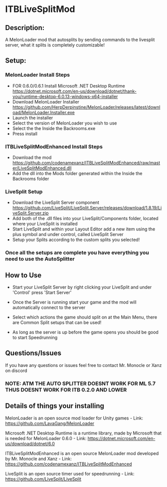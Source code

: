 # ITBLiveSplitMod
## Description:
A MelonLoader mod that autosplits by sending commands to the livesplit server, what it splits is completely customizable!

## Setup:

### MelonLoader Install Steps
  - FOR 0.6.0/0.6.1 Install Microsoft .NET Desktop Runtime https://dotnet.microsoft.com/en-us/download/dotnet/thank-you/runtime-desktop-6.0.13-windows-x64-installer
  - Download MelonLoader Installer https://github.com/HerpDerpinstine/MelonLoader/releases/latest/download/MelonLoader.Installer.exe
  - Launch the installer 
  - Select the version of MelonLoader you wish to use
  - Select the the Inside the Backrooms.exe 
  - Press install

### ITBLiveSplitModEnhanced Install Steps
  - Download the mod https://github.com/codenamexanz/ITBLiveSplitModEnhanced/raw/master/LiveSplitModEnhanced.dll
  - Add the dll into the Mods folder generated within the Inside the Backrooms folder

### LiveSplit Setup
  - Download the LiveSplit Server component https://github.com/LiveSplit/LiveSplit.Server/releases/download/1.8.19/LiveSplit.Server.zip
  - Add both of the .dll files into your LiveSplit/Components folder, located where your LiveSplit is installed 
  - Start LiveSplit and within your Layout Editor add a new item using the plus symbol and under control, called LiveSplit Server
  - Setup your Splits according to the custom splits you selected!

### Once all the setups are complete you have everything you need to use the AutoSplitter

## How to Use
  - Start your LiveSplit Server by right clicking your LiveSplit and under 'Control' press 'Start Server'
  - Once the Server is running start your game and the mod will automatically connect to the server

  - Select which actions the game should split on at the Main Menu, there are Common Split setups that can be used!
  - As long as the server is up before the game opens you should be good to start Speedrunning

## Questions/Issues
If you have any questions or issues feel free to contact Mr. Monocle or Xanz on discord

### NOTE: ATM THE AUTO SPLITTER DOESNT WORK FOR ML 5.7 THUS DOESNT WORK FOR ITB 0.2.0 AND LOWER

## Details of things your installing
MelonLoader is an open source mod loader for Unity games - Link: https://github.com/LavaGang/MelonLoader

Microsoft .NET Desktop Runtime is a runtime library, made by Microsoft that is needed for MelonLoader 0.6.0 - Link: https://dotnet.microsoft.com/en-us/download/dotnet/6.0

ITBLiveSplitModEnhanced is an open source MelonLoader mod developed by Mr. Monocle and Xanz - Link: https://github.com/codenamexanz/ITBLiveSplitModEnhanced

LiveSplit is an open source timer used for speedrunning - Link: https://github.com/LiveSplit/LiveSplit 

